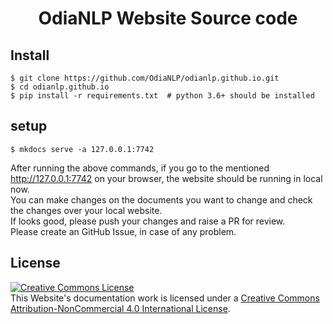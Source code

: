 <h1 align="center">OdiaNLP Website Source code</h1>

## Install
```
$ git clone https://github.com/OdiaNLP/odianlp.github.io.git
$ cd odianlp.github.io
$ pip install -r requirements.txt  # python 3.6+ should be installed
```
## setup
```
$ mkdocs serve -a 127.0.0.1:7742
```
After running the above commands, if you go to the mentioned http://127.0.0.1:7742 on your browser, the website should be running in local now.  
You can make changes on the documents you want to change and check the changes over your local website.   
If looks good, please push your changes and raise a PR for review.  
Please create an GitHub Issue, in case of any problem.
## License
<a rel="license" href="http://creativecommons.org/licenses/by-nc/4.0/"><img alt="Creative Commons License" style="border-width:0" src="https://i.creativecommons.org/l/by-nc/4.0/88x31.png" /></a>   
This Website's documentation work is licensed under a <a rel="license" href="http://creativecommons.org/licenses/by-nc/4.0/">Creative Commons Attribution-NonCommercial 4.0 International License</a>.
